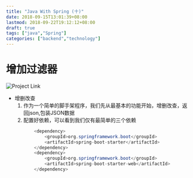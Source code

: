 ```yaml
---
title: "Java With Spring (十)"
date: 2018-09-15T13:01:39+08:00
lastmod: 2018-09-22T19:12:12+08:00
draft: true
tags: ["java","Spring"]
categories: ["backend","technology"]
---
```


# 增加过滤器
![Project Link](https://github.com/hyyfrank/play_with_springboot/tree/feature/lesson1)

* 增删改查
    1. 作为一个简单的脚手架程序，我们先从最基本的功能开始，增删改查，返回json,包装JSON数据
    2. 配置好依赖，可以看到我们仅有最简单的三个依赖
        ```java
            <dependency>
                <groupId>org.springframework.boot</groupId>
                <artifactId>spring-boot-starter</artifactId>
            </dependency>
            <dependency>
                <groupId>org.springframework.boot</groupId>
                <artifactId>spring-boot-starter-web</artifactId>
            </dependency>
        ```
    

